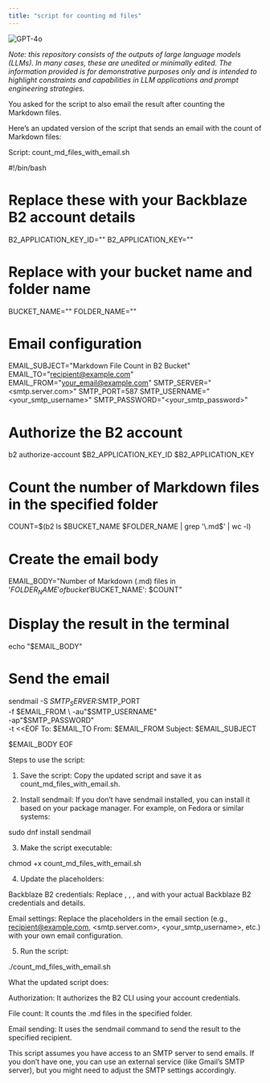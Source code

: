 ```yaml
---
title: "script for counting md files"
---
```

![GPT-4o](https://img.shields.io/badge/GPT--4o-3333FF?style=for-the-badge&logo=openai&logoColor=white)



*Note: this repository consists of the outputs of large language models (LLMs). In many cases, these are unedited or minimally edited. The information provided is for demonstrative purposes only and is intended to highlight constraints and capabilities in LLM applications and prompt engineering strategies.*


You asked for the script to also email the result after counting the Markdown files.

Here’s an updated version of the script that sends an email with the count of Markdown files:

Script: count_md_files_with_email.sh

#!/bin/bash

# Replace these with your Backblaze B2 account details
B2_APPLICATION_KEY_ID="<yourApplicationKeyId>"
B2_APPLICATION_KEY="<yourApplicationKey>"

# Replace with your bucket name and folder name
BUCKET_NAME="<yourBucketName>"
FOLDER_NAME="<yourFolderName>"

# Email configuration
EMAIL_SUBJECT="Markdown File Count in B2 Bucket"
EMAIL_TO="<recipient@example.com>"
EMAIL_FROM="<your_email@example.com>"
SMTP_SERVER="<smtp.server.com>"
SMTP_PORT=587
SMTP_USERNAME="<your_smtp_username>"
SMTP_PASSWORD="<your_smtp_password>"

# Authorize the B2 account
b2 authorize-account $B2_APPLICATION_KEY_ID $B2_APPLICATION_KEY

# Count the number of Markdown files in the specified folder
COUNT=$(b2 ls $BUCKET_NAME $FOLDER_NAME | grep '\.md$' | wc -l)

# Create the email body
EMAIL_BODY="Number of Markdown (.md) files in '$FOLDER_NAME' of bucket '$BUCKET_NAME': $COUNT"

# Display the result in the terminal
echo "$EMAIL_BODY"

# Send the email
sendmail -S $SMTP_SERVER:$SMTP_PORT \
  -f $EMAIL_FROM \
  -au"$SMTP_USERNAME" \
  -ap"$SMTP_PASSWORD" \
  -t <<EOF
To: $EMAIL_TO
From: $EMAIL_FROM
Subject: $EMAIL_SUBJECT

$EMAIL_BODY
EOF

Steps to use the script:

1. Save the script: Copy the updated script and save it as count_md_files_with_email.sh.


2. Install sendmail: If you don’t have sendmail installed, you can install it based on your package manager. For example, on Fedora or similar systems:

sudo dnf install sendmail


3. Make the script executable:

chmod +x count_md_files_with_email.sh


4. Update the placeholders:

Backblaze B2 credentials: Replace <yourApplicationKeyId>, <yourApplicationKey>, <yourBucketName>, and <yourFolderName> with your actual Backblaze B2 credentials and details.

Email settings: Replace the placeholders in the email section (e.g., <recipient@example.com>, <smtp.server.com>, <your_smtp_username>, etc.) with your own email configuration.



5. Run the script:

./count_md_files_with_email.sh



What the updated script does:

Authorization: It authorizes the B2 CLI using your account credentials.

File count: It counts the .md files in the specified folder.

Email sending: It uses the sendmail command to send the result to the specified recipient.


This script assumes you have access to an SMTP server to send emails. If you don’t have one, you can use an external service (like Gmail’s SMTP server), but you might need to adjust the SMTP settings accordingly.

